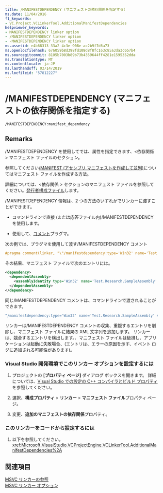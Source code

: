 ```yaml
---
title: /MANIFESTDEPENDENCY (マニフェストの依存関係を指定する)
ms.date: 11/04/2016
f1_keywords:
- VC.Project.VCLinkerTool.AdditionalManifestDependencies
helpviewer_keywords:
- MANIFESTDEPENDENCY linker option
- /MANIFESTDEPENDENCY linker option
- -MANIFESTDEPENDENCY linker option
ms.assetid: e4b68313-33a2-4c3e-908e-ac2b9f7d6a73
ms.openlocfilehash: 676059b8d398fd108d8f8fc163c85a3da3c657b4
ms.sourcegitcommit: 8105b7003b89b73b4359644ff4281e1595352dda
ms.translationtype: MT
ms.contentlocale: ja-JP
ms.lasthandoff: 03/14/2019
ms.locfileid: "57812227"
---
```

# <a name="manifestdependency-specify-manifest-dependencies"></a>/MANIFESTDEPENDENCY (マニフェストの依存関係を指定する)

```
/MANIFESTDEPENDENCY:manifest_dependency
```

## <a name="remarks"></a>Remarks

/MANIFESTDEPENDENCY を使用してでは、属性を指定できます、\<依存関係 > マニフェスト ファイルのセクション。

参照してください[/MANIFEST (アセンブリ マニフェストを作成して並列)](manifest-create-side-by-side-assembly-manifest.md)についてはマニフェスト ファイルを作成する方法。

詳細については、\<依存関係 > セクションのマニフェスト ファイルを参照してください。[発行者構成ファイル](/windows/desktop/SbsCs/publisher-configuration-files)します。

/MANIFESTDEPENDENCY 情報は、2 つの方法のいずれかでリンカーに渡すことができます。

- コマンドラインで直接 (または応答ファイル内)/MANIFESTDEPENDENCY を使用します。

- 使用して、[コメント](../../preprocessor/comment-c-cpp.md)プラグマ。

次の例では、プラグマを使用して渡す/MANIFESTDEPENDENCY コメント

```cpp
#pragma comment(linker, "\"/manifestdependency:type='Win32' name='Test.Research.SampleAssembly' version='6.0.0.0' processorArchitecture='X86' publicKeyToken='0000000000000000' language='*'\"")
```

その結果、マニフェスト ファイルで次のエントリには。

```xml
<dependency>
  <dependentAssembly>
    <assemblyIdentity type='Win32' name='Test.Research.SampleAssembly' version='6.0.0.0' processorArchitecture='X86' publicKeyToken='0000000000000000' language='*' />
  </dependentAssembly>
</dependency>
```

同じ/MANIFESTDEPENDENCY コメントは、コマンドラインで渡されることができます。

```cmd
"/manifestdependency:type='Win32' name='Test.Research.SampleAssembly' version='6.0.0.0' processorArchitecture='X86' publicKeyToken='0000000000000000' language='*'\"
```

リンカーは/MANIFESTDEPENDENCY コメントの収集、重複するエントリを削除し、マニフェスト ファイルに結果の XML 文字列を追加します。  リンカーは、競合するエントリを検出します。、マニフェスト ファイルは破損し、アプリケーションは起動に失敗場合、(エントリは、エラーの原因を示す、イベント ログに追加される可能性があります)。

### <a name="to-set-this-linker-option-in-the-visual-studio-development-environment"></a>Visual Studio 開発環境でこのリンカー オプションを設定するには

1. プロジェクトの **[プロパティ ページ]** ダイアログ ボックスを開きます。 詳細については、[Visual Studio での設定の C++ コンパイラとビルド プロパティ](../working-with-project-properties.md)を参照してください。

1. 選択、**構成プロパティ** > **リンカー** > **マニフェスト ファイル**プロパティ ページ。

1. 変更、**追加のマニフェストの依存関係**プロパティ。

### <a name="to-set-this-linker-option-programmatically"></a>このリンカーをコードから設定するには

1. 以下を参照してください。<xref:Microsoft.VisualStudio.VCProjectEngine.VCLinkerTool.AdditionalManifestDependencies%2A>

## <a name="see-also"></a>関連項目

[MSVC リンカーの参照](linking.md)<br/>
[MSVC リンカー オプション](linker-options.md)
